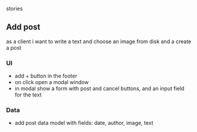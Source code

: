 stories

## Add post

as a client i want to write a text and choose an image from disk and a create a post

### UI

- add + button in the footer
- on click open a modal window
- in modal show a form with post and cancel buttons, and an input field for the text

### Data

- add post data model with fields: date, author, image, text